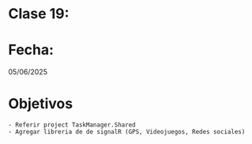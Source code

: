 # Clase 19: 


# Fecha: 
05/06/2025

# Objetivos
    - Referir project TaskManager.Shared
    - Agregar libreria de de signalR (GPS, Videojuegos, Redes sociales)